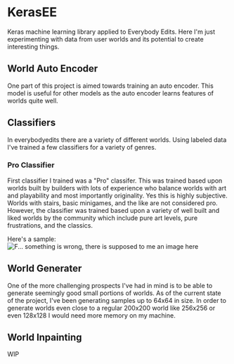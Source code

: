 # KerasEE
Keras machine learning library applied to Everybody Edits. Here I'm just experimenting with data from user worlds and
its potential to create interesting things.

## World Auto Encoder
One part of this project is aimed towards training an auto encoder. This model is useful for other models as the auto
encoder learns features of worlds quite well.

## Classifiers
In everybodyedits there are a variety of different worlds. Using labeled data I've trained a few classifiers for a
variety of genres. 

### Pro Classifier
First classifier I trained was a "Pro" classifer. This was trained based upon worlds built by builders with lots of
experience who balance worlds with art and playability and most importantly originality. Yes this is highly subjective.
Worlds with stairs, basic minigames, and the like are not considered pro. However, the classifier was trained based upon
a variety of well built and liked worlds by the community which include pure art levels, pure frustrations, and the
classics. 

Here's a sample:
![F... something is wrong, there is supposed to me an image here](https://github.com/ajosg/KerasEE/blob/master/plots/pro_plot.png)


## World Generater
One of the more challenging prospects I've had in mind is to be able to generate seemingly good small portions of worlds.
As of the current state of the project, I've been generating samples up to 64x64 in size. In order to generate worlds
even close to a regular 200x200 world like 256x256 or even 128x128 I would need more memory on my machine. 

## World Inpainting
WIP
